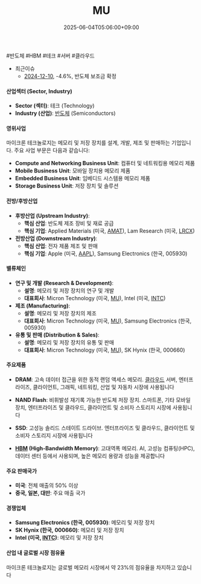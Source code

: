 ﻿---
title: "MU"
date: 2025-06-04T05:06:00+09:00
lastmod: 2025-06-04T05:06:00+09:00
type: docs
sidebar:
  open: true
weight: 601
---
<div style="display:none">
  <meta property="article:published_time" content="2025-06-03T20:06:00Z" />
  <meta property="article:modified_time" content="2025-06-03T20:06:00Z" />
</div>
#반도체 #HBM #테크 #서버 #클라우드 

- 최근이슈 
	- [2024-12-10](/daily-summary/2024-12-10/), -4.6%, 반도체 보조금 확정

#### 산업섹터 (Sector, Industry)

- **Sector (섹터)**: 테크 (Technology)
- **Industry (산업)**: [반도체](/industry-study/반도체/) (Semiconductors)

#### 영위사업

마이크론 테크놀로지는 메모리 및 저장 장치를 설계, 개발, 제조 및 판매하는 기업입니다. 주요 사업 부문은 다음과 같습니다:

- **Compute and Networking Business Unit**: 컴퓨터 및 네트워킹용 메모리 제품
- **Mobile Business Unit**: 모바일 장치용 메모리 제품
- **Embedded Business Unit**: 임베디드 시스템용 메모리 제품
- **Storage Business Unit**: 저장 장치 및 솔루션

#### 전방/후방산업

- **후방산업 (Upstream Industry)**:
    - **핵심 산업**: 반도체 제조 장비 및 재료 공급
    - **핵심 기업**: Applied Materials (미국, [AMAT](/company-analysis/amat/)), Lam Research (미국, [LRCX](/company-analysis/lrcx/))
- **전방산업 (Downstream Industry)**:
    - **핵심 산업**: 전자 제품 제조 및 판매
    - **핵심 기업**: Apple (미국, [AAPL](/company-analysis/aapl/)), Samsung Electronics (한국, 005930)

#### 밸류체인

- **연구 및 개발 (Research & Development)**:
    - **설명**: 메모리 및 저장 장치의 연구 및 개발
    - **대표회사**: Micron Technology (미국, [MU](/company-analysis/mu/)), Intel (미국, [INTC](/company-analysis/intc/))
- **제조 (Manufacturing)**:
    - **설명**: 메모리 및 저장 장치의 제조
    - **대표회사**: Micron Technology (미국, [MU](/company-analysis/mu/)), Samsung Electronics (한국, 005930)
- **유통 및 판매 (Distribution & Sales)**:
    - **설명**: 메모리 및 저장 장치의 유통 및 판매
    - **대표회사**: Micron Technology (미국, [MU](/company-analysis/mu/)), SK Hynix (한국, 000660)

#### 주요제품

- **DRAM**: 고속 데이터 접근을 위한 동적 랜덤 액세스 메모리. [클라우드](/industry-study/2산업클라우드/) 서버, 엔터프라이즈, 클라이언트, 그래픽, 네트워킹, 산업 및 자동차 시장에 사용됩니다

- **NAND Flash**: 비휘발성 재기록 가능한 반도체 저장 장치. 스마트폰, 기타 모바일 장치, 엔터프라이즈 및 클라우드, 클라이언트 및 소비자 스토리지 시장에 사용됩니다

- **SSD**: 고성능 솔리드 스테이트 드라이브. 엔터프라이즈 및 클라우드, 클라이언트 및 소비자 스토리지 시장에 사용됩니다

- **[HBM](/industry-study/hbm/) (High-Bandwidth Memory)**: 고대역폭 메모리. AI, 고성능 컴퓨팅(HPC), 데이터 센터 등에서 사용되며, 높은 메모리 용량과 성능을 제공합니다

#### 주요 판매국가

- **미국**: 전체 매출의 50% 이상
- **중국, 일본, 대만**: 주요 매출 국가

#### 경쟁업체

- **Samsung Electronics (한국, 005930)**: 메모리 및 저장 장치
- **SK Hynix (한국, 000660)**: 메모리 및 저장 장치
- **Intel (미국, [INTC](/company-analysis/intc/))**: 메모리 및 저장 장치

#### 산업 내 글로벌 시장 점유율

마이크론 테크놀로지는 글로벌 메모리 시장에서 약 23%의 점유율을 차지하고 있습니다
